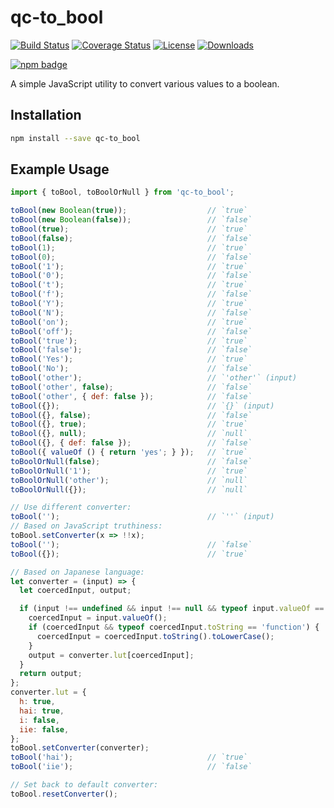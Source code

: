 # qc-to_bool

[![Build Status][travis-svg]][travis-url]
[![Coverage Status][coverage-image]][coverage-url]
[![License][license-image]][license-url]
[![Downloads][downloads-image]][downloads-url]

[![npm badge][npm-badge-png]][package-url]

A simple JavaScript utility to convert various values to a boolean.


## Installation

```sh
npm install --save qc-to_bool
```


## Example Usage

```js
import { toBool, toBoolOrNull } from 'qc-to_bool';

toBool(new Boolean(true));                  // `true`
toBool(new Boolean(false));                 // `false`
toBool(true);                               // `true`
toBool(false);                              // `false`
toBool(1);                                  // `true`
toBool(0);                                  // `false`
toBool('1');                                // `true`
toBool('0');                                // `false`
toBool('t');                                // `true`
toBool('f');                                // `false`
toBool('Y');                                // `true`
toBool('N');                                // `false`
toBool('on');                               // `true`
toBool('off');                              // `false`
toBool('true');                             // `true`
toBool('false');                            // `false`
toBool('Yes');                              // `true`
toBool('No');                               // `false`
toBool('other');                            // `'other'` (input)
toBool('other', false);                     // `false`
toBool('other', { def: false });            // `false`
toBool({});                                 // `{}` (input)
toBool({}, false);                          // `false`
toBool({}, true);                           // `true`
toBool({}, null);                           // `null`
toBool({}, { def: false });                 // `false`
toBool({ valueOf () { return 'yes'; } });   // `true`
toBoolOrNull(false);                        // `false`
toBoolOrNull('1');                          // `true`
toBoolOrNull('other');                      // `null`
toBoolOrNull({});                           // `null`

// Use different converter:
toBool('');                                 // `''` (input)
// Based on JavaScript truthiness:
toBool.setConverter(x => !!x);
toBool('');                                 // `false`
toBool({});                                 // `true`

// Based on Japanese language:
let converter = (input) => {
  let coercedInput, output;

  if (input !== undefined && input !== null && typeof input.valueOf == 'function') {
    coercedInput = input.valueOf();
    if (coercedInput && typeof coercedInput.toString == 'function') {
      coercedInput = coercedInput.toString().toLowerCase();
    }
    output = converter.lut[coercedInput];
  }
  return output;
};
converter.lut = {
  h: true,
  hai: true,
  i: false,
  iie: false,
};
toBool.setConverter(converter);
toBool('hai');                              // `true`
toBool('iie');                              // `false`

// Set back to default converter:
toBool.resetConverter();
```

[coverage-image]: https://coveralls.io/repos/github/hypersoftllc/qc-to_bool/badge.svg?branch=master
[coverage-url]: https://coveralls.io/github/hypersoftllc/qc-to_bool?branch=master
[downloads-image]: http://img.shields.io/npm/dm/qc-to_bool.svg
[downloads-url]: http://npm-stat.com/charts.html?package=qc-to_bool
[license-image]: http://img.shields.io/npm/l/qc-to_bool.svg
[license-url]: LICENSE
[npm-badge-png]: https://nodei.co/npm/qc-to_bool.png?downloads=true&stars=true
[package-url]: https://npmjs.org/package/qc-to_bool
[travis-svg]: https://travis-ci.org/hypersoftllc/qc-to_bool.svg?branch=master
[travis-url]: https://travis-ci.org/hypersoftllc/qc-to_bool

